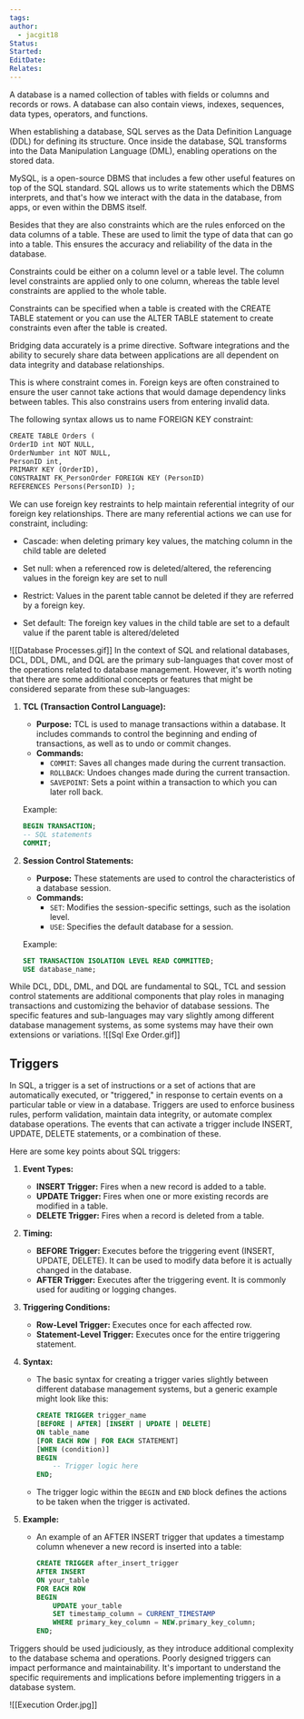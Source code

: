 ```yaml
---
tags: 
author:
  - jacgit18
Status: 
Started: 
EditDate: 
Relates:
---
```

A database is a named collection of tables with fields or columns and records or rows. A database can also contain views, indexes, sequences, data types, operators, and functions. 

When establishing a database, SQL serves as the Data Definition Language (DDL) for defining its structure. Once inside the database, SQL transforms into the Data Manipulation Language (DML), enabling operations on the stored data.

MySQL, is a open-source DBMS that includes a few other useful features on top of the SQL standard. SQL allows us to write statements which the DBMS interprets, and that's how we interact with the data in the database, from apps, or even within the DBMS itself. 

Besides that they are also constraints which are the rules enforced on the data columns of a table. These are used to limit the type of data that can go into a table. This ensures the accuracy and reliability of the data in the database. 

Constraints could be either on a column level or a table level. The column level constraints are applied only to one column, whereas the table level constraints are applied to the whole table. 

Constraints can be specified when a table is created with the CREATE TABLE statement or you can use the ALTER TABLE statement to create constraints even after the table is created.

Bridging data accurately is a prime directive. Software integrations and the ability to securely share data between applications are all dependent on data integrity and database relationships. 

This is where constraint comes in. Foreign keys are often constrained to ensure the user cannot take actions that would damage dependency links between tables. This also constrains users from entering invalid data. 

The following syntax allows us to name FOREIGN KEY constraint: 
```SQL
CREATE TABLE Orders (     
OrderID int NOT NULL,     
OrderNumber int NOT NULL,     
PersonID int,     
PRIMARY KEY (OrderID),     
CONSTRAINT FK_PersonOrder FOREIGN KEY (PersonID)     
REFERENCES Persons(PersonID) );
```

We can use foreign key restraints to help maintain referential integrity of our foreign key relationships. There are many referential actions we can use for constraint, including: 

- Cascade: when deleting primary key values, the matching column in the child table are deleted 

- Set null: when a referenced row is deleted/altered, the referencing values in the foreign key are set to null 

- Restrict: Values in the parent table cannot be deleted if they are referred by a foreign key. 

- Set default: The foreign key values in the child table are set to a default value if the parent table is altered/deleted 


![[Database Processes.gif]]
In the context of SQL and relational databases, DCL, DDL, DML, and DQL are the primary sub-languages that cover most of the operations related to database management. However, it's worth noting that there are some additional concepts or features that might be considered separate from these sub-languages:

1. **TCL (Transaction Control Language):**
   - **Purpose:** TCL is used to manage transactions within a database. It includes commands to control the beginning and ending of transactions, as well as to undo or commit changes.
   - **Commands:**
     - `COMMIT`: Saves all changes made during the current transaction.
     - `ROLLBACK`: Undoes changes made during the current transaction.
     - `SAVEPOINT`: Sets a point within a transaction to which you can later roll back.

   Example:
   ```sql
   BEGIN TRANSACTION;
   -- SQL statements
   COMMIT;
   ```

2. **Session Control Statements:**
   - **Purpose:** These statements are used to control the characteristics of a database session.
   - **Commands:**
     - `SET`: Modifies the session-specific settings, such as the isolation level.
     - `USE`: Specifies the default database for a session.

   Example:
   ```sql
   SET TRANSACTION ISOLATION LEVEL READ COMMITTED;
   USE database_name;
   ```

While DCL, DDL, DML, and DQL are fundamental to SQL, TCL and session control statements are additional components that play roles in managing transactions and customizing the behavior of database sessions. The specific features and sub-languages may vary slightly among different database management systems, as some systems may have their own extensions or variations.
![[Sql Exe Order.gif]]
## Triggers
In SQL, a trigger is a set of instructions or a set of actions that are automatically executed, or "triggered," in response to certain events on a particular table or view in a database. Triggers are used to enforce business rules, perform validation, maintain data integrity, or automate complex database operations. The events that can activate a trigger include INSERT, UPDATE, DELETE statements, or a combination of these.

Here are some key points about SQL triggers:

1. **Event Types:**
   - **INSERT Trigger:** Fires when a new record is added to a table.
   - **UPDATE Trigger:** Fires when one or more existing records are modified in a table.
   - **DELETE Trigger:** Fires when a record is deleted from a table.

2. **Timing:**
   - **BEFORE Trigger:** Executes before the triggering event (INSERT, UPDATE, DELETE). It can be used to modify data before it is actually changed in the database.
   - **AFTER Trigger:** Executes after the triggering event. It is commonly used for auditing or logging changes.

3. **Triggering Conditions:**
   - **Row-Level Trigger:** Executes once for each affected row.
   - **Statement-Level Trigger:** Executes once for the entire triggering statement.

4. **Syntax:**
   - The basic syntax for creating a trigger varies slightly between different database management systems, but a generic example might look like this:
   
     ```sql
     CREATE TRIGGER trigger_name
     [BEFORE | AFTER] [INSERT | UPDATE | DELETE]
     ON table_name
     [FOR EACH ROW | FOR EACH STATEMENT]
     [WHEN (condition)]
     BEGIN
         -- Trigger logic here
     END;
     ```

   - The trigger logic within the `BEGIN` and `END` block defines the actions to be taken when the trigger is activated.

5. **Example:**
   - An example of an AFTER INSERT trigger that updates a timestamp column whenever a new record is inserted into a table:
   
     ```sql
     CREATE TRIGGER after_insert_trigger
     AFTER INSERT
     ON your_table
     FOR EACH ROW
     BEGIN
         UPDATE your_table
         SET timestamp_column = CURRENT_TIMESTAMP
         WHERE primary_key_column = NEW.primary_key_column;
     END;
     ```

Triggers should be used judiciously, as they introduce additional complexity to the database schema and operations. Poorly designed triggers can impact performance and maintainability. It's important to understand the specific requirements and implications before implementing triggers in a database system.

![[Execution Order.jpg]]

